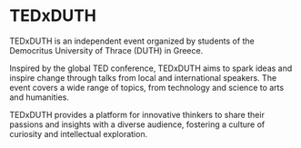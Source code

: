 # TEDxDUTH
TEDxDUTH is an independent event organized by students of the Democritus University of Thrace (DUTH) in Greece. 

Inspired by the global TED conference, TEDxDUTH aims to spark ideas and inspire change through talks from local and international speakers. The event covers a wide range of topics, from technology and science to arts and humanities. 

TEDxDUTH provides a platform for innovative thinkers to share their passions and insights with a diverse audience, fostering a culture of curiosity and intellectual exploration.
